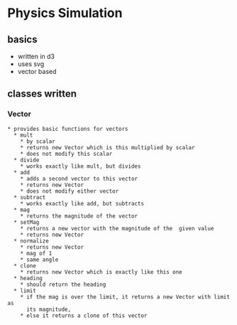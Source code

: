 # Physics Simulation

## basics
  * written in d3
  * uses svg
  * vector based

## classes written
   ### Vector
    * provides basic functions for vectors
      * mult
        * by scalar
        * returns new Vector which is this multiplied by scalar
        * does not modify this scalar
      * divide
        * works exactly like mult, but divides
      * add
        * adds a second vector to this vector
        * returns new Vector
        * does not modify either vector
      * subtract
        * works exactly like add, but subtracts
      * mag
        * returns the magnitude of the vector
      * setMag
        * returns a new vector with the magnitude of the  given value
        * returns new Vector
      * normalize
        * returns new Vector
        * mag of 1
        * same angle
      * clone
        * returns new Vector which is exactly like this one
      * heading
        * should return the heading
      * limit
        * if the mag is over the limit, it returns a new Vector with limit as
          its magnitude, 
        * else it returns a clone of this vector

        
